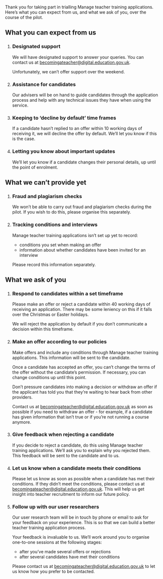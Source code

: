 Thank you for taking part in trialling Manage teacher training applications. Here’s what you can expect from us, and what we ask of you, over the course of the pilot.

## What you can expect from us

1. ### Designated support

    We will have designated support to answer your queries. You can contact us at <becomingateacher@digital.education.gov.uk>.

    Unfortunately, we can’t offer support over the weekend.

2. ### Assistance for candidates

    Our advisers will be on hand to guide candidates through the application process and help with any technical issues they have when using the service.

3. ### Keeping to ‘decline by default’ time frames

    If a candidate hasn’t replied to an offer within 10 working days of receiving it, we will decline the offer by default. We’ll let you know if this is the case.

4. ### Letting you know about important updates

    We’ll let you know if a candidate changes their personal details, up until the point of enrolment.

## What we can’t provide yet

1. ### Fraud and plagiarism checks

    We won’t be able to carry out fraud and plagiarism checks during the pilot. If you wish to do this, please organise this separately.

2. ### Tracking conditions and interviews

    Manage teacher training applications isn’t set up yet to record:
    * conditions you set when making an offer
    * information about whether candidates have been invited for an interview

    Please record this information separately.

## What we ask of you

1. ### Respond to candidates within a set timeframe

    Please make an offer or reject a candidate within 40 working days of receiving an application. There may be some leniency on this if it falls over the Christmas or Easter holidays.

    We will reject the application by default if you don’t communicate a decision within this timeframe.

2. ### Make an offer according to our policies

    Make offers and include any conditions through Manage teacher training applications. This information will be sent to the candidate.

    Once a candidate has accepted an offer, you can’t change the terms of the offer without the candidate’s permission. If necessary, you can change conditions up until this point.

    Don’t pressure candidates into making a decision or withdraw an offer if the applicant has told you that they’re waiting to hear back from other providers.

    Contact us at <becomingateacher@digital.education.gov.uk> as soon as possible if you need to withdraw an offer - for example, if a candidate has given information that isn’t true or if you’re not running a course anymore.

3. ### Give feedback when rejecting a candidate

    If you decide to reject a candidate, do this using Manage teacher training applications. We’ll ask you to explain why you rejected them. This feedback will be sent to the candidate and to us.

4. ### Let us know when a candidate meets their conditions

    Please let us know as soon as possible when a candidate has met their conditions. If they didn’t meet the conditions, please contact us at <becomingateacher@digital.education.gov.uk>. This will help us get insight into teacher recruitment to inform our future policy.

5. ### Follow up with our user researchers

    Our user research team will be in touch by phone or email to ask for your feedback on your experience. This is so that we can build a better teacher training application process.

    Your feedback is invaluable to us. We’ll work around you to organise one-to-one sessions at the following stages:
    * after you’ve made several offers or rejections
    * after several candidates have met their conditions

    Please contact us at <becomingateacher@digital.education.gov.uk> to let us know how you prefer to be contacted.

